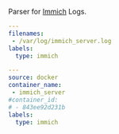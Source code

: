 Parser for [Immich](https://github.com/immich-app/immich) Logs.

```yaml
---
filenames:
 - /var/log/immich_server.log
labels:
  type: immich
```

```yaml
---
source: docker
container_name:
 - immich_server
#container_id:
# - 843ee92d231b
labels:
  type: immich
```
